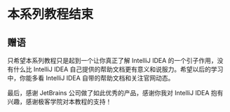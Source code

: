 # 本系列教程结束

## 赠语

只希望本系列教程只是起到一个让你真正了解 IntelliJ IDEA 的一个引子作用，没有什么比 IntelliJ IDEA 自己提供的帮助文档更有意义和说服力。希望以后的学习中，你能多看 IntelliJ IDEA 自带的帮助文档和关注官网动态。

最后，感谢 JetBrains 公司做了如此优秀的产品，感谢你我对 IntelliJ IDEA 抱有兴趣，感谢极客学院对本教程的支持！


 

